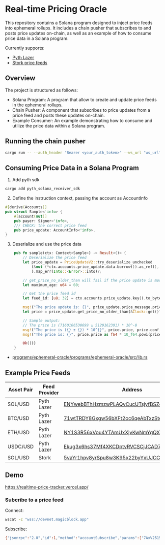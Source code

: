 # Real-time Pricing Oracle

This repository contains a Solana program designed to inject price feeds into ephemeral rollups. It includes a chain pusher that subscribes to and posts price updates on-chain, as well as an example of how to consume price data in a Solana program.

Currently supports:
- [Pyth Lazer](https://docs.pyth.network/lazer)
- [Stork price feeds](https://www.stork.network/)


## Overview

The project is structured as follows:

- Solana Program: A program that allow to create and update price feeds in the ephemeral rollups.
- Chain Pusher: A component that subscribes to price updates from a price feed and posts these updates on-chain.
- Example Consumer: An example demonstrating how to consume and utilize the price data within a Solana program.

## Running the chain pusher

```bash
cargo run -- --auth_header "Bearer <your_auth_token>" --ws_url "ws_url" --cluster "https://devnet.magicblock.app"
```

## Consuming Price Data in a Solana Program


1. Add pyth sdk

```bash
cargo add pyth_solana_receiver_sdk
```

2. Define the instruction context, passing the account as AccountInfo

```rust
#[derive(Accounts)]
pub struct Sample<'info> {
    #[account(mut)]
    pub payer: Signer<'info>,
    /// CHECK: the correct price feed
    pub price_update: AccountInfo<'info>,
}
```

3. Deserialize and use the price data

```rust
    pub fn sample(ctx: Context<Sample>) -> Result<()> {
        // Deserialize the price feed
        let price_update = PriceUpdateV2::try_deserialize_unchecked
            (&mut (*ctx.accounts.price_update.data.borrow()).as_ref(),
            ).map_err(Into::<Error>::into)?;

        // get_price_no_older_than will fail if the price update is more than 30 seconds old
        let maximum_age: u64 = 60;

        // Get the price feed id
        let feed_id: [u8; 32] = ctx.accounts.price_update.key().to_bytes();

        msg!("The price update is: {}", price_update.price_message.price);
        let price = price_update.get_price_no_older_than(&Clock::get()?, maximum_age, &feed_id)?;

        // Sample output:
        // The price is (7160106530699 ± 5129162301) * 10^-8
        msg!("The price is ({} ± {}) * 10^{}", price.price, price.conf, price.exponent);
        msg!("The price is: {}", price.price as f64 * 10_f64.powi(price.exponent));

        Ok(())
    }
```

- [programs/ephemeral-oracle/programs/ephemeral-oracle/src/lib.rs](programs/ephemeral-oracle/programs/ephemeral-oracle/src/lib.rs)

## Example Price Feeds

| Asset Pair | Feed Provider | Address                                          |
|------------|---------------|--------------------------------------------------|
| SOL/USD    | Pyth Lazer    | [ENYwebBThHzmzwPLAQvCucUTsjyfBSZdD9ViXksS4jPu](https://explorer.solana.com/address/ENYwebBThHzmzwPLAQvCucUTsjyfBSZdD9ViXksS4jPu?cluster=custom&customUrl=https%3A%2F%2Fdevnet.magicblock.app) |
| BTC/USD    | Pyth Lazer    | [71wtTRDY8Gxgw56bXFt2oc6qeAbTxzStdNiC425Z51sr](https://explorer.solana.com/address/71wtTRDY8Gxgw56bXFt2oc6qeAbTxzStdNiC425Z51sr?cluster=custom&customUrl=https%3A%2F%2Fdevnet.magicblock.app) |
| ETH/USD    | Pyth Lazer    | [NY1S3R56xVou4YTAmUxXjvKwNmYgQXeWPqFmLss4ihg](https://explorer.solana.com/address/NY1S3R56xVou4YTAmUxXjvKwNmYgQXeWPqFmLss4ihg?cluster=custom&customUrl=https%3A%2F%2Fdevnet.magicblock.app) |
| USDC/USD   | Pyth Lazer    | [Ekug3x6hs37Mf4XKCDptvRVCSCjJCAD7LKmKQXBAa541](https://explorer.solana.com/address/Ekug3x6hs37Mf4XKCDptvRVCSCjJCAD7LKmKQXBAa541?cluster=custom&customUrl=https%3A%2F%2Fdevnet.magicblock.app) |
| SOL/USD    | Stork         | [5vaYr1hpv8yrSpu8w3K95x22byYxUJCCNCSYJtqVWPvG](https://explorer.solana.com/address/5vaYr1hpv8yrSpu8w3K95x22byYxUJCCNCSYJtqVWPvG?cluster=custom&customUrl=https%3A%2F%2Fdevnet.magicblock.app) |

## Demo

https://realtime-price-tracker.vercel.app/

### Subcribe to a price feed

Connect:

```bash
wscat -c "wss://devnet.magicblock.app"
```

Subscribe:

```bash
{"jsonrpc":"2.0","id":1,"method":"accountSubscribe","params":["7AxV2515SwLFVxWSpCngQ3TNqY17JERwcCfULc464u7D",{"encoding":"jsonParsed","commitment":"confirmed"}]}
```




